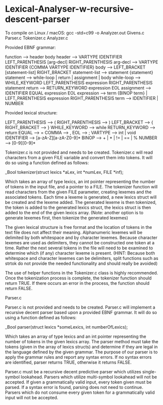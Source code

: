 # Lexical-Analyser-w-recursive-descent-parser

To compile on Linux / macOS:
gcc -std=c99 -o Analyzer.out Givens.c Parser.c Tokenizer.c Analyzer.c


Provided EBNF grammar: 

function 		--> header body
header 		--> VARTYPE IDENTIFIER LEFT_PARENTHESIS [arg-decl] RIGHT_PARENTHESIS
arg-decl		--> VARTYPE IDENTIFIER {COMMA VARTYPE IDENTIFIER}
body 			--> LEFT_BRACKET [statement-list] RIGHT_BRACKET
statement-list 	--> statement {statement}
statement 		--> while-loop | return | assignment | body
while-loop 		--> WHILE_KEYWORD LEFT_PARENTHESIS expression RIGHT_PARENTHESIS statement
return 		--> RETURN_KEYWORD expression EOL
assignment 		--> IDENTIFIER EQUAL expression EOL
expression 		--> term {BINOP term} | LEFT_PARENTHESIS expression RIGHT_PARENTHESIS
term 			--> IDENTIFIER | NUMBER 



Provided lexical structure: 

LEFT_PARENTHESIS 	--> (
RIGHT_PARENTHESIS 	--> )
LEFT_BRACKET 		--> {
RIGHT_BRACKET 		--> }
WHILE_KEYWORD 		--> while
RETURN_KEYWORD 	--> return
EQUAL 		 		--> =
COMMA				--> ,
EOL 					--> ;
VARTYPE 			--> int | void
IDENTIFIER 			--> [a-zA-Z][a-zA-Z0-9]*
BINOP 				--> + | * | != | == | %
NUMBER 				--> [0-9][0-9]*


Tokenizer.c is not provided and needs to be created. Tokenizer.c will read characters from a given FILE variable and convert them into tokens. It will do so using a function defined as follows: 

_Bool tokenizer(struct lexics *aLex, int *numLex, FILE *inf);

Which takes an array of type lexics, an int pointer representing the number of tokens in the input file, and a pointer to a FILE. The tokenizer function will read characters from the given FILE parameter, creating lexemes and the associated tokens. Each time a lexeme is generated, a new lexics struct will be created and the lexeme added. The generated lexeme is then tokenized, the token is added to the generated lexics struct, the lexics struct is then added to the end of the given lexics array. (Note: another option is to generate lexemes first, then tokenize the generated lexemes) 

The given lexical structure is free format and the location of tokens in the text file does not affect their meaning. Alphanumeric lexemes will be delimited by both whitespace and by character lexemes. Because character lexemes are used as delimiters, they cannot be constructed one token at a time. Rather the next several tokens in the file will need to be examined to determine which (if any) character lexeme is present. (HINT: Because both whitespace and character lexemes can be delimiters, split functions such as strtok do not provide the needed functionality and should really be avoided) 

The use of helper functions in the Tokenizer.c class is highly recommended. Once the tokenization process is complete, the tokenizer function should return TRUE. If there occurs an error in the process, the function should return FALSE. 

Parser.c


Parser.c is not provided and needs to be created. Parser.c will implement a recursive decent parser based upon a provided EBNF grammar. It will do so using a function defined as follows: 

_Bool parser(struct lexics *someLexics, int numberOfLexics);

Which takes an array of type lexics and an int pointer representing the number of tokens in the given lexics array. The parser method must take the tokens (given in the array of lexics structs) and determine if they are legal in the language defined by the given grammar. The purpose of our parser is to apply the grammar rules and report any syntax errors. If no syntax errors are identified, parser returns TRUE, otherwise it returns FALSE.

Parser.c must be a recursive decent predictive parser which utilizes single-symbol lookahead. Parsers which utilize multi-symbol lookahead will not be accepted. If given a grammatically valid input, every token given must be parsed. If a syntax error is found, parsing does not need to continue. Parsers which do not consume every given token for a grammatically valid input will not be accepted. 

